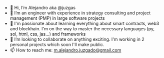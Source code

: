 - 👋 Hi, I’m Alejandro aka @juzgas
- 👀 I’m an engineer with experience in strategy consulting and project management (PMP) in large software projects
- 🌱 I'm passionate about learning everything about smart contracts, web3 and blockhain. I'm on the way to master the necessary languages (py, sol, html, css, jas...) and frameworks
- 💞️ I’m looking to collaborate on anything exciting. I'm working in 2 personal projects which soon I'll make public.
- 📫 How to reach me: m.alejandro.juzgado@gmail.com
